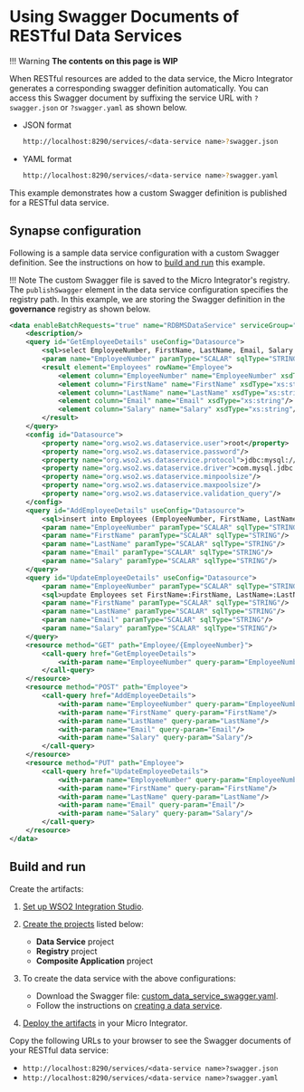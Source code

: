 # Using Swagger Documents of RESTful Data Services

!!! Warning
    **The contents on this page is WIP**

When RESTful resources are added to the data service, the Micro Integrator generates a corresponding swagger definition automatically. You can access this Swagger document by suffixing the service URL with `?swagger.json` or `?swagger.yaml` as shown below.

-   JSON format

    ```bash
    http://localhost:8290/services/<data-service name>?swagger.json
    ```

-   YAML format

    ```bash
    http://localhost:8290/services/<data-service name>?swagger.yaml
    ```

This example demonstrates how a custom Swagger definition is published for a RESTful data service. 
    
## Synapse configuration

Following is a sample data service configuration with a custom Swagger definition. See the instructions on how to [build and run](#build-and-run) this example.

!!! Note
    The custom Swagger file is saved to the Micro Integrator's registry. The `publishSwagger` element in the data service configuration specifies the registry path. In this example, we are storing the Swagger definition in the <b>governance</b> registry as shown below.

```xml
<data enableBatchRequests="true" name="RDBMSDataService" serviceGroup="" serviceNamespace="">
    <description/>
    <query id="GetEmployeeDetails" useConfig="Datasource">
        <sql>select EmployeeNumber, FirstName, LastName, Email, Salary from Employees where EmployeeNumber=:EmployeeNumber</sql>
        <param name="EmployeeNumber" paramType="SCALAR" sqlType="STRING"/>
        <result element="Employees" rowName="Employee">
            <element column="EmployeeNumber" name="EmployeeNumber" xsdType="xs:string"/>
            <element column="FirstName" name="FirstName" xsdType="xs:string"/>
            <element column="LastName" name="LastName" xsdType="xs:string"/>
            <element column="Email" name="Email" xsdType="xs:string"/>
            <element column="Salary" name="Salary" xsdType="xs:string"/>
        </result>
    </query>
    <config id="Datasource">
        <property name="org.wso2.ws.dataservice.user">root</property>
        <property name="org.wso2.ws.dataservice.password"/>
        <property name="org.wso2.ws.dataservice.protocol">jdbc:mysql://localhost:3306/Employees</property>
        <property name="org.wso2.ws.dataservice.driver">com.mysql.jdbc.Driver</property>
        <property name="org.wso2.ws.dataservice.minpoolsize"/>
        <property name="org.wso2.ws.dataservice.maxpoolsize"/>
        <property name="org.wso2.ws.dataservice.validation_query"/>
    </config>
    <query id="AddEmployeeDetails" useConfig="Datasource">
        <sql>insert into Employees (EmployeeNumber, FirstName, LastName, Email, Salary) values(:EmployeeNumber,:FirstName,:LastName,:Email,:Salary)</sql>
        <param name="EmployeeNumber" paramType="SCALAR" sqlType="STRING"/>
        <param name="FirstName" paramType="SCALAR" sqlType="STRING"/>
        <param name="LastName" paramType="SCALAR" sqlType="STRING"/>
        <param name="Email" paramType="SCALAR" sqlType="STRING"/>
        <param name="Salary" paramType="SCALAR" sqlType="STRING"/>
    </query>
    <query id="UpdateEmployeeDetails" useConfig="Datasource">
        <param name="EmployeeNumber" paramType="SCALAR" sqlType="STRING"/>
        <sql>update Employees set FirstName=:FirstName, LastName=:LastName, Email=:Email, Salary=:Salary where EmployeeNumber=:EmployeeNumber</sql>
        <param name="FirstName" paramType="SCALAR" sqlType="STRING"/>
        <param name="LastName" paramType="SCALAR" sqlType="STRING"/>
        <param name="Email" paramType="SCALAR" sqlType="STRING"/>
        <param name="Salary" paramType="SCALAR" sqlType="STRING"/>
    </query>
    <resource method="GET" path="Employee/{EmployeeNumber}">
        <call-query href="GetEmployeeDetails">
            <with-param name="EmployeeNumber" query-param="EmployeeNumber"/>
        </call-query>
    </resource>
    <resource method="POST" path="Employee">
        <call-query href="AddEmployeeDetails">
            <with-param name="EmployeeNumber" query-param="EmployeeNumber"/>
            <with-param name="FirstName" query-param="FirstName"/>
            <with-param name="LastName" query-param="LastName"/>
            <with-param name="Email" query-param="Email"/>
            <with-param name="Salary" query-param="Salary"/>
        </call-query>
    </resource>
    <resource method="PUT" path="Employee">
        <call-query href="UpdateEmployeeDetails">
            <with-param name="EmployeeNumber" query-param="EmployeeNumber"/>
            <with-param name="FirstName" query-param="FirstName"/>
            <with-param name="LastName" query-param="LastName"/>
            <with-param name="Email" query-param="Email"/>
            <with-param name="Salary" query-param="Salary"/>
        </call-query>
    </resource>
</data>
```

## Build and run

Create the artifacts:

1. [Set up WSO2 Integration Studio](../../../../develop/installing-WSO2-Integration-Studio).
2. [Create the projects](../../../../develop/creating-projects/#esb-config-project) listed below: 
    - <b>Data Service</b> project
    - <b>Registry</b> project
    - <b>Composite Application</b> project
3. To create the data service with the above configurations:
    - Download the Swagger file: [custom_data_service_swagger.yaml](https://github.com/wso2-docs/WSO2_EI/blob/master/samples-rest-apis/simple_petstore.yaml).
    - Follow the instructions on [creating a data service](../../../../develop/creating-artifacts/data-services/creating-data-services).

4. [Deploy the artifacts](../../../../develop/deploy-and-run) in your Micro Integrator.


Copy the following URLs to your browser to see the Swagger documents of your RESTful data service:

- `http://localhost:8290/services/<data-service name>?swagger.json`
- `http://localhost:8290/services/<data-service name>?swagger.yaml`
